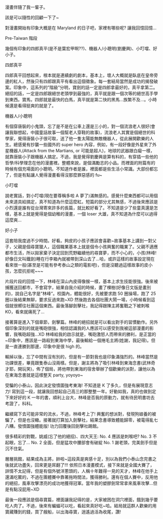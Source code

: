漫畫伴隨了我一輩子。

該是可以隨性的回顧一下了~

對漫畫開始有印象大概是在 Maryland 的日子吧，家裡有哪些呢? 讓我回憶回憶…

Pre-Taiwan 階段

幾個有印象的四郎真平(是不是葉宏甲啊??)、機器人/小聰明(劉慶興)、小叮噹、好小子。

四郎真平

四郎真平回想起來，根本就是連續劇的劇本，基本上，壞人大概就是臥底在皇帝旁邊的紅人，然後只有四郎跟真平有看出這個徵象。每一套結局當然是成功的揭發破案。印象中，這系列的”階級”分明，寶劍的話一定是四郎拿最好的，真平拿第二。絕招的話，一定是四郎跟絕世老頭學到最強的，真平就是跟一個次等的絕世高手學到東西。寶馬，四郎就是最快的白馬，真平就是第二快的黑馬…族繁不及…。小時候還是看得挺爽的就是了。

機器人/小聰明

有個穿唐裝的小鬼頭，忘了是不是在公車上還是三小的，對一個流浪老人很好(會讓我聯想起，中國童話故事一個幫老人穿鞋的故事)，流浪老人其實是個絕世的科學家，覺得唐裝小子很可取，送了他一隻太陽能無敵機器人，從此展開歡樂的人生。總感覺有抄襲一些國外的 super hero 內容，例如，有一段好像是外星來了外星機器人(Attack from the Martians, or 可能是超人)，地球的武器跟白癡一樣，就靠唐裝小子跟機器人搞定。不過，我是覺得劉慶興是算有料的，有穿插一些他的哲學/科學理念在他的漫畫裡。整體來說，是個滿勵志的小品。而裡面的附篇有的時候有個充場面的小聰明。不知道作者是誰，裡面都是些生活小常識。大部份都忘了，但是有點讓人覺得漫畫看得沒那麼罪惡感的 fu~

小叮噹

說老實話，對小叮噹(現在要尊稱多啦 A 夢了)滿無感的。感覺什麼東西都可以用個未來道具給搞定，真不知道為什麼這麼紅。短篇的部分尤其無感，不過後來應該是小烈還是誰有從台灣寄來許多的長篇，就比較好看了。不知道是少了些童真還是怎樣，基本上就是覺得是個幼稚的漫畫，一個 loser 大雄，真不知道為什麼可以過得這麼爽…

好小子

這套陪我度過不少時間。好看。夠皮的小孩子應該會喜歡~故事基本上講到一對父子，父親是個尋寶獵人，這個職業基本上就是個令小孩興奮的職業了。父親不適應都市生活，所以拋家棄子決定回到荒野繼續他的尋寶夢，而不小心的，小孩(林峰! 好像日文叫鐵劍)睡在行李箱內就被帶到深山去了…哈，或許這樣的故事設定現在看來很一般(甚至是可能有參考泰山之類的電影吧)，但是沒聽過這樣故事的皮小孩，怎麼抗拒呢~~~

片段片段的回憶一下，林峰在深山內皮得像猴一樣，基本上求生技能很強。後來被捕獲送回都市，不會寫字，結果自我介紹的時候，畫了棵樹(好像日文版是畫別的)，說自己名字是”林峰”。校園內，體能很好，先被要求跑 50 圈操場，跑了 25 圈以後結果無聊，要求反過來跑~XD 然後跑去各個社團大鬧一場，小時候看到這個就很嚮往社團這個東西。最後落腳劍擊社，我記得跟陳主將奮戰之下被刺喉 KO，看來就痛死了…

接著算是進入下個章節，劍擊篇。林峰的絕招就是可以看出對手的習慣動作。另外個印象深刻的就是嘴砲很強，相信認識我的人應該可以感受到我被這部漫畫的影響，我嘴砲超強…XD 林峰給我的啟示就是，嘴砲激怒人而帶來的勝利，是正當的~印象中，應該是一路殺到東海中學，最後輸給一個捲毛主將(姓謝，我記得)。但是一直連勝到那邊，印象中是很 high 的。

輸掉以後，忘了中間有沒有別的，但是有一節對我也是印象滿強烈的。林峰當然是功課很差，畢竟跟隻泰山沒兩樣。但是，謝主將為了吸引林峰到東海念書(武林奇才耶，開玩笑)，佈了個局，將他帶到東海的宿舍舉辦了個歡樂的派對，讓他以為在東海念書就是這樣整天 party, yoyoyo~

受騙的小泰山，因此決定發憤圖強考東海! 不知道是 K 了多久，但是有展現意志力! 寫到這一段，就讓我回想起自己高三的那整整一年。好動如我，真的也做到定下來好好的 K 一年的書，順利上台大，林峰是否我的原動力，就有待民明書坊去考證了，科科。

繼續寫下去可能非常的流水，不過，林峰考上了! 興奮的想派對，發現狗娘養的被騙了，但是也沒轍。接著就打算加入劍擊社，結果念書導致體能歸零，被電得亂七八糟。發憤圖強體能版! 功力回覆後回劍擊社踢館。

很多精彩的對戰，姚威(忘了他的絕招)、四大天王: No. 4 應該是刺喉吧? No. 3 不起眼，忘了… No. 2 全面，但是猛攻中腰部會有破綻 No. 1 謝老頭，完美劍手但是沉不住氣。

層層挑館，結果成為主將，帥啦~這段真是爽感十足，別以為我們小泰山念完書之後就武功盡失，回來更是屌翻了!!! 依照日本漫畫模式，接下來就是全國大賽了，詳情不太記得，但是有個外號洋蔥頭的，人稱十年難得一見的天才，林峰在他手上還滿吃鱉的，不過在團體賽中靠著拖時間法，獲得勝利。還有在個人賽中，反用他的絕招，風車攻擊漂亮的成功地獲得冠軍。當年我的塑膠劍常常拿來風車攻擊…但是有點沒屁用~XD

最後一段應該是個尋寶篇，裡面讓我記得的是，大家被困在洞穴裡面，餓到幾乎要吃人肉了。不過，後來有蝙蝠可以吃，看起來真好吃~哈。結局就這群人歡樂的用寶藏賺到的錢，買了艘船，以出海尋寶，逍遙過活為收尾，讚!
